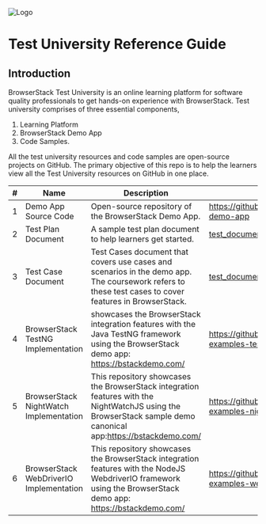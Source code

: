 ![Logo](https://www.browserstack.com/images/static/header-logo.jpg)

# Test University Reference Guide

## Introduction

BrowserStack Test University is an online learning platform for software quality professionals to get hands-on experience with BrowserStack. Test university comprises of three essential components,

1. Learning Platform
2. BrowserStack Demo App
3. Code Samples.

All the test university resources and code samples are open-source projects on GitHub. The primary objective of this repo is to help the learners view all the Test University resources on GitHub in one place. 

| #  | Name                   | Description       | Link                                                               |
  | --- | ---                 | ---               | ---                                                                |
  | 1   | Demo App Source Code                    | Open-source repository of the BrowserStack Demo App.                                                                                                           | https://github.com/browserstack/browserstack-demo-app              |
  | 2   | Test Plan Document                      | A sample test plan document to help learners get started.                                                                                                      | [test_documents/TU - Test Plan.pdf](https://github.com/browserstack/testuniversity/blob/development/test_documents/TU%20-%20Test%20Plan.pdf) |
  | 3   | Test Case Document                      | Test Cases document that covers use cases and scenarios in the demo app. The coursework refers to these test cases to cover features in BrowserStack.          | [test_documents/Test Scenario.xlsx](https://github.com/browserstack/testuniversity/blob/development/test_documents/Test%20Scenario.xlsx) |
  | 4   | BrowserStack TestNG Implementation      | showcases the BrowserStack integration features with the Java TestNG framework using the BrowserStack demo app: https://bstackdemo.com/                        | https://github.com/browserstack/browserstack-examples-testng       |
  | 5   | BrowserStack NightWatch Implementation  | This repository showcases the BrowserStack integration features with the NightWatchJS using the BrowserStack sample demo canonical app:https://bstackdemo.com/ | https://github.com/browserstack/browserstack-examples-nightwatchjs |
  | 6   | BrowserStack WebDriverIO Implementation | This repository showcases the BrowserStack integration features with the NodeJS WebdriverIO framework using the BrowserStack demo app: https://bstackdemo.com/ | https://github.com/browserstack/browserstack-examples-webdriverio  |
